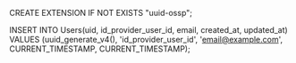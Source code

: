 
CREATE EXTENSION IF NOT EXISTS "uuid-ossp";

INSERT INTO Users(uid, id_provider_user_id, email, created_at, updated_at) VALUES (uuid_generate_v4(), 'id_provider_user_id', 'email@example.com', CURRENT_TIMESTAMP, CURRENT_TIMESTAMP);

